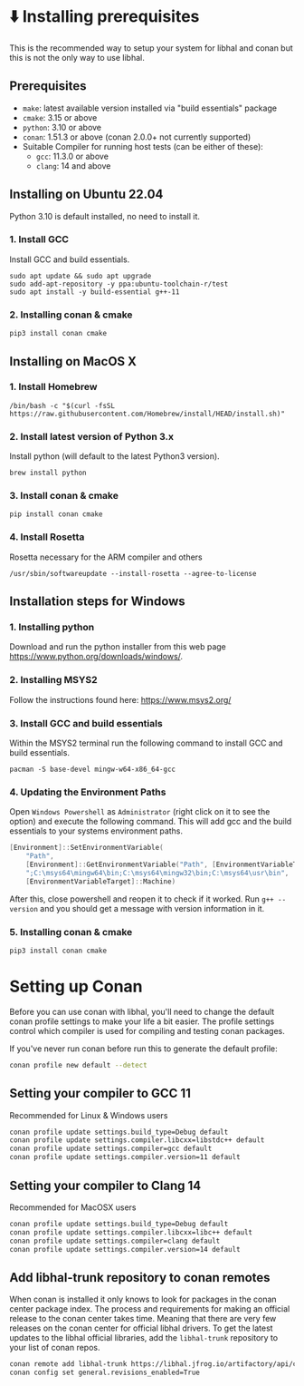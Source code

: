 # ⬇️ Installing prerequisites

This is the recommended way to setup your system for libhal and conan but this
is not the only way to use libhal.

## Prerequisites

- `make`: latest available version installed via "build essentials" package
- `cmake`: 3.15 or above
- `python`: 3.10 or above
- `conan`: 1.51.3 or above (conan 2.0.0+ not currently supported)
- Suitable Compiler for running host tests (can be either of these):
    - `gcc`: 11.3.0 or above
    - `clang`: 14 and above

## Installing on Ubuntu 22.04

Python 3.10 is default installed, no need to install it.

### 1. Install GCC

Install GCC and build essentials.

```
sudo apt update && sudo apt upgrade
sudo add-apt-repository -y ppa:ubuntu-toolchain-r/test
sudo apt install -y build-essential g++-11
```

### 2. Installing conan & cmake

```
pip3 install conan cmake
```

## Installing on MacOS X

### 1. Install Homebrew

```
/bin/bash -c "$(curl -fsSL https://raw.githubusercontent.com/Homebrew/install/HEAD/install.sh)"
```

### 2. Install latest version of Python 3.x

Install python (will default to the latest Python3 version).

```
brew install python
```

### 3. Install conan & cmake

```
pip install conan cmake
```

### 4. Install Rosetta

Rosetta necessary for the ARM compiler and others

```
/usr/sbin/softwareupdate --install-rosetta --agree-to-license
```

## Installation steps for Windows

### 1. Installing python

Download and run the python installer from this web page
https://www.python.org/downloads/windows/.

### 2. Installing MSYS2

Follow the instructions found here: https://www.msys2.org/

### 3. Install GCC and build essentials

Within the MSYS2 terminal run the following command to install GCC and
build essentials.

```
pacman -S base-devel mingw-w64-x86_64-gcc
```

### 4. Updating the Environment Paths

Open `Windows Powershell` as `Administrator` (right click on it to see the
option) and execute the following command. This will add gcc and the build
essentials to your systems environment paths.

```PowerShell
[Environment]::SetEnvironmentVariable(
    "Path",
    [Environment]::GetEnvironmentVariable("Path", [EnvironmentVariableTarget]::Machine) +
    ";C:\msys64\mingw64\bin;C:\msys64\mingw32\bin;C:\msys64\usr\bin",
    [EnvironmentVariableTarget]::Machine)
```

After this, close powershell and reopen it to check if it worked. Run
`g++ --version` and you should get a message with version information in it.

### 5. Installing conan & cmake

```
pip3 install conan cmake
```

# Setting up Conan

Before you can use conan with libhal, you'll need to change the default conan
profile settings to make your life a bit easier. The profile settings control
which compiler is used for compiling and testing conan packages.

If you've never run conan before run this to generate the default profile:

```bash
conan profile new default --detect
```

## Setting your compiler to GCC 11

Recommended for Linux & Windows users

```bash
conan profile update settings.build_type=Debug default
conan profile update settings.compiler.libcxx=libstdc++ default
conan profile update settings.compiler=gcc default
conan profile update settings.compiler.version=11 default
```

## Setting your compiler to Clang 14

Recommended for MacOSX users

```bash
conan profile update settings.build_type=Debug default
conan profile update settings.compiler.libcxx=libc++ default
conan profile update settings.compiler=clang default
conan profile update settings.compiler.version=14 default
```

## Add libhal-trunk repository to conan remotes

When conan is installed it only knows to look for packages in the conan center
package index. The process and requirements for making an official release to
the conan center takes time. Meaning that there are very few releases on the
conan center for official libhal drivers. To get the latest updates to the libhal
official libraries, add the `libhal-trunk` repository to your list of conan
repos.

```bash
conan remote add libhal-trunk https://libhal.jfrog.io/artifactory/api/conan/trunk-conan --insert
conan config set general.revisions_enabled=True
```
